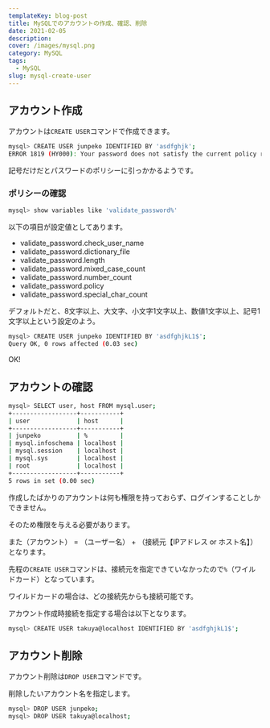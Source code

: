 ```yaml
---
templateKey: blog-post
title: MySQLでのアカウントの作成、確認、削除
date: 2021-02-05
description: 
cover: /images/mysql.png
category: MySQL
tags:
  - MySQL
slug: mysql-create-user
---
```


## アカウント作成

アカウントは`CREATE USER`コマンドで作成できます。

```bash
mysql> CREATE USER junpeko IDENTIFIED BY 'asdfghjk';
ERROR 1819 (HY000): Your password does not satisfy the current policy requirements
```

記号だけだとパスワードのポリシーに引っかかるようです。

### ポリシーの確認

```bash
mysql> show variables like 'validate_password%'
```

以下の項目が設定値としてあります。

- validate_password.check_user_name
- validate_password.dictionary_file 
- validate_password.length
- validate_password.mixed_case_count
- validate_password.number_count
- validate_password.policy
- validate_password.special_char_count

デフォルトだと、8文字以上、大文字、小文字1文字以上、数値1文字以上、記号1文字以上という設定のよう。

```bash
mysql> CREATE USER junpeko IDENTIFIED BY 'asdfghjkL1$';
Query OK, 0 rows affected (0.03 sec)
```

OK!

## アカウントの確認

```bash
mysql> SELECT user, host FROM mysql.user;
+------------------+-----------+
| user             | host      |
+------------------+-----------+
| junpeko          | %         |
| mysql.infoschema | localhost |
| mysql.session    | localhost |
| mysql.sys        | localhost |
| root             | localhost |
+------------------+-----------+
5 rows in set (0.00 sec)
```

作成したばかりのアカウントは何も権限を持っておらず、ログインすることしかできません。

そのため権限を与える必要があります。

また（アカウント） = （ユーザー名） + （接続元【IPアドレス or ホスト名】）となります。

先程の`CREATE USER`コマンドは、接続元を指定できていなかったので`%`（ワイルドカード）となっています。

ワイルドカードの場合は、どの接続先からも接続可能です。

アカウント作成時接続を指定する場合は以下となります。

```bash
mysql> CREATE USER takuya@localhost IDENTIFIED BY 'asdfghjkL1$';
```

## アカウント削除

アカウント削除は`DROP USER`コマンドです。

削除したいアカウント名を指定します。

```bash
mysql> DROP USER junpeko;
mysql> DROP USER takuya@localhost;
```
